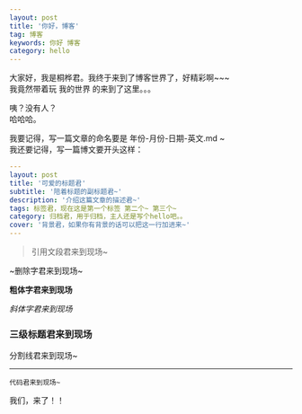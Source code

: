 ```yaml
---
layout: post
title: '你好，博客'
tag: 博客 
keywords: 你好 博客
category: hello
---
```

大家好，我是桐桦君。我终于来到了博客世界了，好精彩啊~~~  
我竟然带着玩 我的世界 的来到了这里。。。  
  
咦？没有人？  
哈哈哈。  
  
我要记得，写一篇文章的命名要是 年份-月份-日期-英文.md ~  
我还要记得，写一篇博文要开头这样：
```yaml
---
layout: post
title: '可爱的标题君'
subtitle: '陪着标题的副标题君~'
description: '介绍这篇文章的描述君~'
tags: 标签君，现在这是第一个标签 第二个~ 第三个~
category: 归档君，用于归档，主人还是写个hello吧。。
cover: '背景君，如果你有背景的话可以把这一行加进来~'
---
```
> 引用文段君来到现场~
  
~删除字君来到现场~
  
**粗体字君来到现场**
  
*斜体字君来到现场*
  
### 三级标题君来到现场
  
分割线君来到现场~
***
  
```hello
代码君来到现场~
```
  
我们，来了！！
